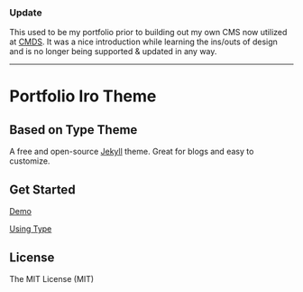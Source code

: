 ### Update
This used to be my portfolio prior to building out my own CMS now utilized at [CMDS](http://www.cerrillomedia.org). It was a nice introduction while learning the ins/outs of design and is no longer being supported & updated in any way.

<hr>

# Portfolio Iro Theme
## Based on Type Theme

A free and open-source [Jekyll](http://jekyllrb.com) theme. Great for blogs and easy to customize.

## Get Started

[Demo](https://rohanchandra.github.io/type-theme/)

[Using Type](https://rohanchandra.github.io/project/type/)

## License
The MIT License (MIT)
